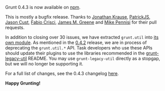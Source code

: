 Grunt 0.4.3 is now available on [npm](https://npmjs.org/package/grunt).

This is mostly a bugfix release. Thanks to [Jonathan Krause](https://github.com/jonykrause),
[PatrickJS](https://github.com/gdi2290), [Jason Cust](https://github.com/GlobalDomestic),
[Fabio Crisci](https://github.com/piuccio), [James M. Greene](https://github.com/JamesMGreene)
and [Mike Pennisi](https://github.com/jugglinmike) for their pull requests.

In addition to closing over 30 issues, we have extracted `grunt.util` into
[its own module](https://github.com/gruntjs/grunt-legacy-util). As mentioned
in the [0.4.2](http://gruntjs.com/blog/2013-11-21-grunt-0.4.2-released) release,
we are in process of deprecating the `grunt.util.*` API. Task developers who use
these APIs should update their plugins to use the libraries recommended in
the [grunt-legacy-util](https://github.com/gruntjs/grunt-legacy-util) README.
You may use `grunt-legacy-util` directly as a stopgap, but we will no longer be supporting it.

For a full list of changes, see the 0.4.3 changelog [here](https://github.com/gruntjs/grunt/blob/v0.4.3/CHANGELOG).

**Happy Grunting!**
